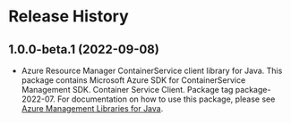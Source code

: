 # Release History

## 1.0.0-beta.1 (2022-09-08)

- Azure Resource Manager ContainerService client library for Java. This package contains Microsoft Azure SDK for ContainerService Management SDK. Container Service Client. Package tag package-2022-07. For documentation on how to use this package, please see [Azure Management Libraries for Java](https://aka.ms/azsdk/java/mgmt).
